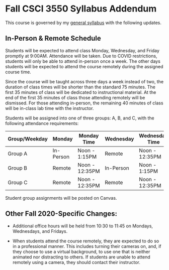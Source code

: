 # Fall CSCI 3550 Syllabus Addendum

This course is governed by my [general syllabus](https://github.com/bricksphd/teaching/blob/master/Syllabus.md) with the following updates.

## In-Person & Remote Schedule
Students will be expected to attend class Monday, Wednesday, and Friday promptly at 9:00AM. Attendance will be taken. Due to COVID restrictions, students will only be able to attend in-person once a week. The other days students will be expected to attend the course remotely during the assigned course time. 

Since the course will be taught across three days a week instead of two, the duration of class times will be shorter than the standard 75 minutes. The first 35 minutes of class will be dedicated to instructional material. At the end of the first 35 minutes of class those attending remotely will be dismissed. For those attending in-person, the remaining 40 minutes of class will be in-class lab time with the instructor. 

Students will be assigned into one of three groups: A, B, and C, with the following attendance requirements:

| Group/Weekday 	| Monday    	| Monday Time    	| Wednesday 	| Wednesday Time 	| Friday    	| Friday Time    	|
|---------------	|-----------	|----------------	|-----------	|----------------	|-----------	|----------------	|
| Group A       	| In-Person 	| Noon - 1:15PM  	| Remote    	| Noon - 12:35PM 	| Remote    	| Noon - 12:35PM 	|
| Group B       	| Remote    	| Noon - 12:35PM 	| In-Person 	| Noon - 1:15PM  	| Remote    	| Noon - 12:35PM 	|
| Group C       	| Remote    	| Noon - 12:35PM 	| Remote    	| Noon - 12:35PM 	| In-Person 	| Noon - 1:15PM  	|

Student group assignments will be posted on Canvas.

## Other Fall 2020-Specific Changes:

- Additional office hours will be held from 10:30 to 11:45 on Mondays, Wednesdays, and Fridays.

- When students attend the course remotely, they are expected to do so in a professional manner. This includes turning their cameras on, and, if they choose to use a virtual background, to use one that is neither animated nor distracting to others. If students are unable to attend remotely using a camera, they should contact their instructor.
